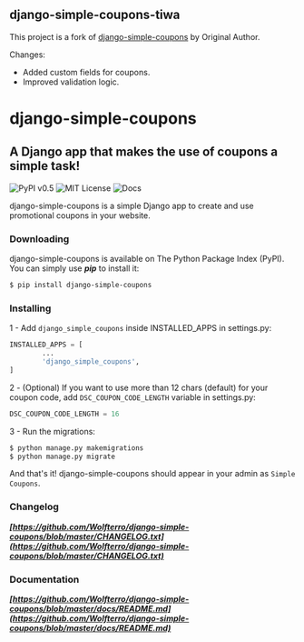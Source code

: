 ## django-simple-coupons-tiwa

This project is a fork of [django-simple-coupons](https://github.com/original_author/django-simple-coupons) by Original Author.

Changes:
- Added custom fields for coupons.
- Improved validation logic.

# django-simple-coupons
##  A Django app that makes the use of coupons a simple task!

![PyPI v0.5](https://img.shields.io/badge/PyPI-v0.5-blue.svg)
![MIT License](https://img.shields.io/badge/License-MIT-lightgray.svg)
![Docs](https://img.shields.io/badge/docs-meh-orange.svg)

django-simple-coupons is a simple Django app to create and use promotional coupons in your website.

### Downloading

django-simple-coupons is available on The Python Package Index (PyPI). You can simply use ***pip*** to install it:

```bash
$ pip install django-simple-coupons
```

### Installing

1 - Add ```django_simple_coupons``` inside INSTALLED_APPS in settings.py:

```python
INSTALLED_APPS = [
        ...
        'django_simple_coupons',
]
```

2 - (Optional) If you want to use more than 12 chars (default) for your coupon code, add ```DSC_COUPON_CODE_LENGTH``` variable in settings.py:

```python
DSC_COUPON_CODE_LENGTH = 16
```

3 - Run the migrations:

```bash
$ python manage.py makemigrations
$ python manage.py migrate
```

And that's it! django-simple-coupons should appear in your admin as ```Simple Coupons```.

### Changelog

***[https://github.com/Wolfterro/django-simple-coupons/blob/master/CHANGELOG.txt](https://github.com/Wolfterro/django-simple-coupons/blob/master/CHANGELOG.txt)***

### Documentation

***[https://github.com/Wolfterro/django-simple-coupons/blob/master/docs/README.md](https://github.com/Wolfterro/django-simple-coupons/blob/master/docs/README.md)***

